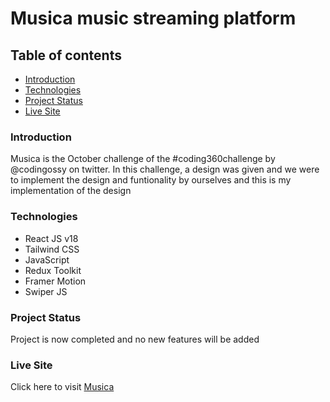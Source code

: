 # Musica music streaming platform

## Table of contents

- [Introduction](#introduction)
- [Technologies](#technologies)
- [Project Status](#project-status)
- [Live Site](#live-site)

### Introduction

Musica is the October challenge of the #coding360challenge by @codingossy on twitter. In this challenge, a design was given and we were to implement the design and funtionality by ourselves and this is my implementation of the design

### Technologies

- React JS v18
- Tailwind CSS
- JavaScript
- Redux Toolkit
- Framer Motion
- Swiper JS

### Project Status

Project is now completed and no new features will be added

### Live Site

Click here to visit [Musica](https://musica-wale.netlify.app)
